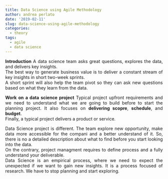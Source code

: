 ```yaml
---
title: Data Science using Agile Methodology
author: andrea perlato
date: '2019-02-11'
slug: data-science-using-agile-methodology
categories:
  - theory
tags:
  - agile
  - data science
---
```


<style>
body {
text-align: justify}
</style>

**Introduction**
A data science team asks great questions, explores the data, and delivers key insights. </br>
The best way to generate business value is to deliver a constant stream of key insights in short two-week sprints. </br>
A short sprint will also help the team pivot so they can ask new questions based on what they learn from the data. </br>

**Work on a data science project**
Typical project upfront requirements and we need to understand what we are going to build before to start the planning project. It also focuses on **delivering scopre**, **schedule**, and **budget**. </br> Finally, a typical project delivers a product or service. </br>

Data Science project is different. The team explore new opportunity, make data more accessible for the compani and a better understand of it.
So, there is no a detailed description about what to find before you start looking into the data. </br>
On the contrary, project managment requires to define process and a fully understand your deliverable. </br>
Data Science is an empirical process, where we need to expect the unexpected if we want to gain new insights. It is a process focused of research. We have to stop planning and start exploring.











